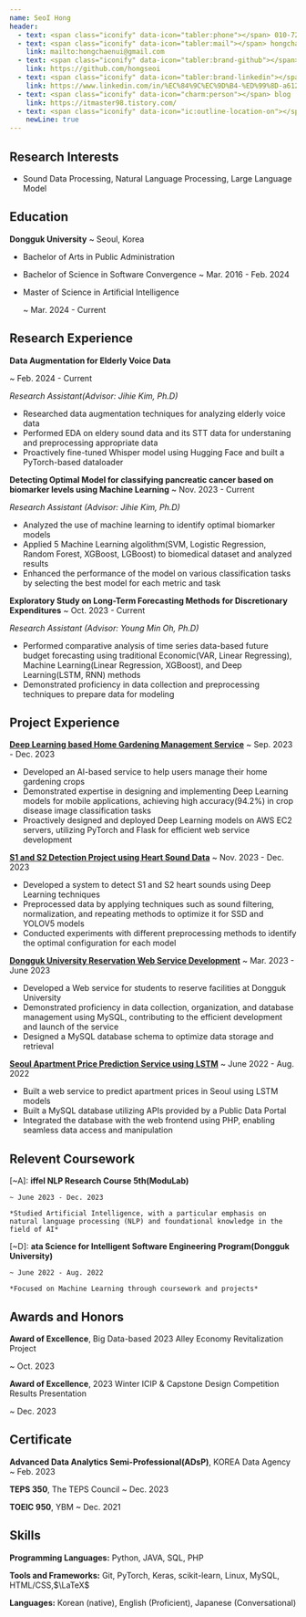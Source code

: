 ```yaml
---
name: SeoI Hong
header:
  - text: <span class="iconify" data-icon="tabler:phone"></span> 010-7237-1928
  - text: <span class="iconify" data-icon="tabler:mail"></span> hongchaenui@gmail.com
    link: mailto:hongchaenui@gmail.com
  - text: <span class="iconify" data-icon="tabler:brand-github"></span> hongseoi
    link: https://github.com/hongseoi
  - text: <span class="iconify" data-icon="tabler:brand-linkedin"></span> hongseoi
    link: https://www.linkedin.com/in/%EC%84%9C%EC%9D%B4-%ED%99%8D-a612a7258/
  - text: <span class="iconify" data-icon="charm:person"></span> blog
    link: https://itmaster98.tistory.com/
  - text: <span class="iconify" data-icon="ic:outline-location-on"></span> Dongguk University, Seoul, Korea
    newLine: true
---
```


## Research Interests
- Sound Data Processing, Natural Language Processing, Large Language Model

## Education

**Dongguk University**
  ~ Seoul, Korea

- Bachelor of Arts in Public Administration

- Bachelor of Science in Software Convergence
  ~ Mar. 2016 - Feb. 2024


- Master of Science in Artificial Intelligence

  ~ Mar. 2024 - Current
  


## Research Experience

**Data Augmentation for Elderly Voice Data**

  ~ Feb. 2024 - Current

*Research Assistant(Advisor: Jihie Kim, Ph.D)* 
-  Researched data augmentation techniques for analyzing elderly voice data
- Performed EDA on eldery sound data and its STT data for understaning and preprocessing appropriate data 
- Proactively fine-tuned Whisper model using Hugging Face and built a PyTorch-based dataloader



**Detecting Optimal Model for classifying pancreatic cancer based on biomarker levels using Machine Learning**
  ~ Nov. 2023 - Current

*Research Assistant (Advisor: Jihie Kim, Ph.D)*
-  Analyzed the use of machine learning to identify optimal biomarker models
-  Applied 5 Machine Learning algolithm(SVM, Logistic Regression, Random Forest, XGBoost, LGBoost) to biomedical dataset and analyzed results
- Enhanced the performance of the model on various classification tasks by selecting the best model for each metric and task

**Exploratory Study on Long-Term Forecasting Methods for Discretionary Expenditures**
  ~ Oct. 2023 - Current

*Research Assistant (Advisor: Young Min Oh, Ph.D)*
- Performed comparative analysis of time series data-based future budget forecasting using traditional Economic(VAR, Linear Regressing), Machine Learning(Linear Regression, XGBoost), and Deep Learning(LSTM, RNN) methods
- Demonstrated proficiency in data collection and preprocessing techniques to prepare data for modeling

## Project Experience

**[Deep Learning based Home Gardening Management Service](https://github.com/CSID-DGU/2023-2-SCS4031-01-minseoduseo)**
  ~ Sep. 2023 - Dec. 2023

- Developed an AI-based service to help users manage their home gardening crops
- Demonstrated expertise in designing and implementing Deep Learning models for mobile applications, achieving high accuracy(94.2%) in crop disease image classification tasks
- Proactively designed and deployed Deep Learning models on AWS EC2 servers, utilizing PyTorch and Flask for efficient web service development

**[S1 and S2 Detection Project using Heart Sound Data](https://github.com/hongseoi/HeartSiren)**
  ~ Nov. 2023 - Dec. 2023

- Developed a system to detect S1 and S2 heart sounds using Deep Learning techniques
- Preprocessed data by applying techniques such as sound filtering, normalization, and repeating methods to optimize it for SSD and YOLOV5 models
- Conducted experiments with different preprocessing methods to identify the optimal configuration for each model



**[Dongguk University Reservation Web Service Development](https://github.com/CSID-DGU/2023-1-OSSProj-ProdigyProject-5)**
  ~ Mar. 2023 - June 2023

- Developed a Web service for students to reserve facilities at Dongguk University
- Demonstrated proficiency in data collection, organization, and database management using MySQL, contributing to the efficient development and launch of the service
- Designed a MySQL database schema to optimize data storage and retrieval

**[Seoul Apartment Price Prediction Service using LSTM](https://github.com/hongseoi/Apartner)**
  ~ June 2022 - Aug. 2022

- Built a web service to predict apartment prices in Seoul using LSTM models
- Built a MySQL database utilizing APIs provided by a Public Data Portal
- Integrated the database with the web frontend using PHP, enabling seamless data access and manipulation

## Relevent Coursework

[~A]: **iffel NLP Research Course 5th(ModuLab)**
    
    ~ June 2023 - Dec. 2023

    *Studied Artificial Intelligence, with a particular emphasis on natural language processing (NLP) and foundational knowledge in the field of AI*

[~D]: **ata Science for Intelligent Software Engineering Program(Dongguk University)**

    ~ June 2022 - Aug. 2022
    
    *Focused on Machine Learning through coursework and projects*


## Awards and Honors

**Award of Excellence**, Big Data-based 2023 Alley Economy Revitalization Project

  ~ Oct. 2023

**Award of Excellence**, 2023 Winter ICIP & Capstone Design Competition Results Presentation

  ~ Dec. 2023

## Certificate

**Advanced Data Analytics Semi-Professional(ADsP)**, KOREA Data Agency
  ~ Feb. 2023

**TEPS 350**, The TEPS Council
  ~ Dec. 2023

**TOEIC 950**, YBM
  ~ Dec. 2021

## Skills

**Programming Languages:** Python, JAVA, SQL, PHP

**Tools and Frameworks:** Git, PyTorch, Keras, scikit-learn, Linux, MySQL, HTML/CSS,$\LaTeX$

**Languages:** Korean (native), English (Proficient), Japanese (Conversational)
